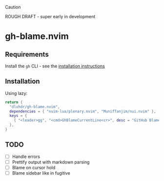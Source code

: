 > [!CAUTION]
> ROUGH DRAFT - super early in development

# gh-blame.nvim

## Requirements

Install the `gh` CLI - see the [installation instructions](https://github.com/cli/cli#installation)

## Installation

Using lazy:
```lua
return {
  "dlvhdr/gh-blame.nvim",
  dependencies = { "nvim-lua/plenary.nvim", "MunifTanjim/nui.nvim" },
  keys = {
    { "<leader>gg", "<cmd>GhBlameCurrentLine<cr>", desc = "GitHub Blame Current Line" },
  },
}
```

## TODO

- [ ] Handle errors
- [ ] Prettify output with markdown parsing
- [ ] Blame on cursor hold
- [ ] Blame sidebar like in fugitive
